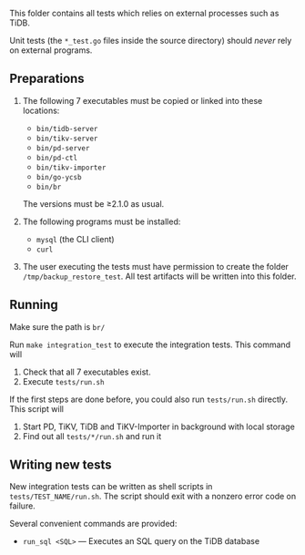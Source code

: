 This folder contains all tests which relies on external processes such as TiDB.

Unit tests (the `*_test.go` files inside the source directory) should *never* rely on external
programs.

## Preparations

1. The following 7 executables must be copied or linked into these locations:
    * `bin/tidb-server`
	* `bin/tikv-server`
	* `bin/pd-server`
    * `bin/pd-ctl`
	* `bin/tikv-importer`
	* `bin/go-ycsb`
	* `bin/br`

    The versions must be ≥2.1.0 as usual.

2. The following programs must be installed:

    * `mysql` (the CLI client)
    * `curl`

3. The user executing the tests must have permission to create the folder
    `/tmp/backup_restore_test`. All test artifacts will be written into this folder.

## Running

Make sure the path is `br/`

Run `make integration_test` to execute the integration tests. This command will

1. Check that all 7 executables exist.
3. Execute `tests/run.sh`

If the first steps are done before, you could also run `tests/run.sh` directly.
This script will

1. Start PD, TiKV, TiDB and TiKV-Importer in background with local storage
2. Find out all `tests/*/run.sh` and run it

## Writing new tests

New integration tests can be written as shell scripts in `tests/TEST_NAME/run.sh`.
The script should exit with a nonzero error code on failure.

Several convenient commands are provided:

* `run_sql <SQL>` — Executes an SQL query on the TiDB database